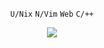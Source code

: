 <p align="center">
  <code>U/Nix</code>
  <code>N/Vim</code>
  <code>Web</code>
  <code>C/++</code>
</p>

<p align="center">
  <img src="https://github-readme-stats.vercel.app/api?username=vollowx&show_icons=true&bg_color=1e1e2e&text_color=cdd6f4&icon_color=cba6f7&title_color=94e2d5&border_color=313244">
</p>
